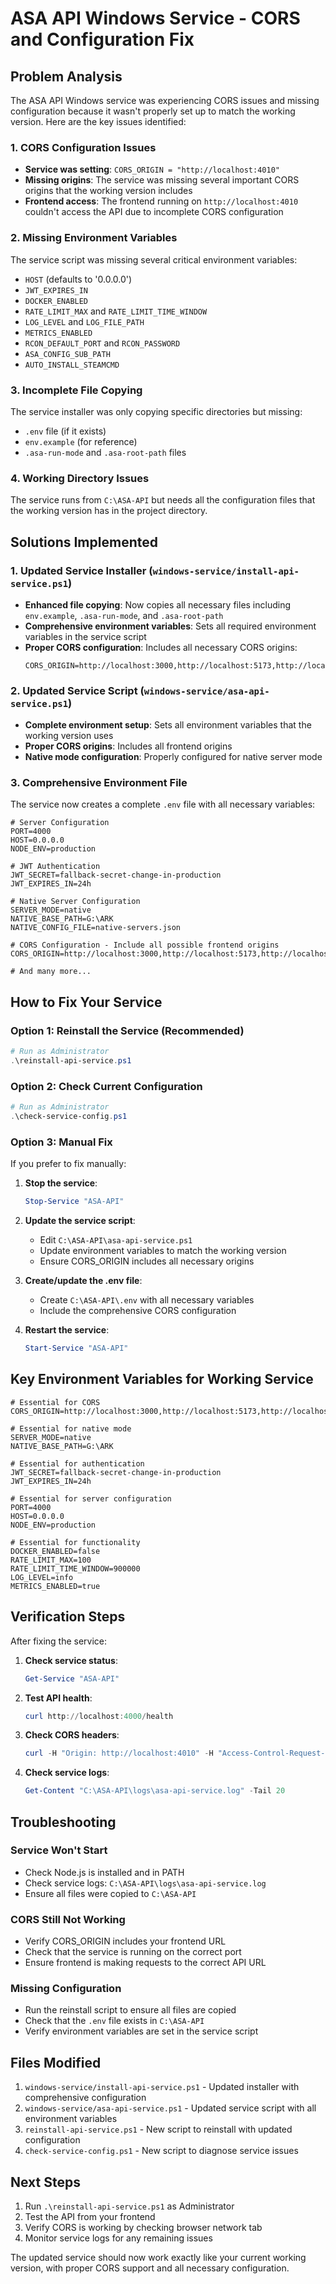 # ASA API Windows Service - CORS and Configuration Fix

## Problem Analysis

The ASA API Windows service was experiencing CORS issues and missing configuration because it wasn't properly set up to match the working version. Here are the key issues identified:

### 1. **CORS Configuration Issues**
- **Service was setting**: `CORS_ORIGIN = "http://localhost:4010"`
- **Missing origins**: The service was missing several important CORS origins that the working version includes
- **Frontend access**: The frontend running on `http://localhost:4010` couldn't access the API due to incomplete CORS configuration

### 2. **Missing Environment Variables**
The service script was missing several critical environment variables:
- `HOST` (defaults to '0.0.0.0')
- `JWT_EXPIRES_IN` 
- `DOCKER_ENABLED`
- `RATE_LIMIT_MAX` and `RATE_LIMIT_TIME_WINDOW`
- `LOG_LEVEL` and `LOG_FILE_PATH`
- `METRICS_ENABLED`
- `RCON_DEFAULT_PORT` and `RCON_PASSWORD`
- `ASA_CONFIG_SUB_PATH`
- `AUTO_INSTALL_STEAMCMD`

### 3. **Incomplete File Copying**
The service installer was only copying specific directories but missing:
- `.env` file (if it exists)
- `env.example` (for reference)
- `.asa-run-mode` and `.asa-root-path` files

### 4. **Working Directory Issues**
The service runs from `C:\ASA-API` but needs all the configuration files that the working version has in the project directory.

## Solutions Implemented

### 1. **Updated Service Installer** (`windows-service/install-api-service.ps1`)
- **Enhanced file copying**: Now copies all necessary files including `env.example`, `.asa-run-mode`, and `.asa-root-path`
- **Comprehensive environment variables**: Sets all required environment variables in the service script
- **Proper CORS configuration**: Includes all necessary CORS origins:
  ```
  CORS_ORIGIN=http://localhost:3000,http://localhost:5173,http://localhost:4000,http://localhost:4010
  ```

### 2. **Updated Service Script** (`windows-service/asa-api-service.ps1`)
- **Complete environment setup**: Sets all environment variables that the working version uses
- **Proper CORS origins**: Includes all frontend origins
- **Native mode configuration**: Properly configured for native server mode

### 3. **Comprehensive Environment File**
The service now creates a complete `.env` file with all necessary variables:
```env
# Server Configuration
PORT=4000
HOST=0.0.0.0
NODE_ENV=production

# JWT Authentication
JWT_SECRET=fallback-secret-change-in-production
JWT_EXPIRES_IN=24h

# Native Server Configuration
SERVER_MODE=native
NATIVE_BASE_PATH=G:\ARK
NATIVE_CONFIG_FILE=native-servers.json

# CORS Configuration - Include all possible frontend origins
CORS_ORIGIN=http://localhost:3000,http://localhost:5173,http://localhost:4000,http://localhost:4010

# And many more...
```

## How to Fix Your Service

### Option 1: Reinstall the Service (Recommended)
```powershell
# Run as Administrator
.\reinstall-api-service.ps1
```

### Option 2: Check Current Configuration
```powershell
# Run as Administrator
.\check-service-config.ps1
```

### Option 3: Manual Fix
If you prefer to fix manually:

1. **Stop the service**:
   ```powershell
   Stop-Service "ASA-API"
   ```

2. **Update the service script**:
   - Edit `C:\ASA-API\asa-api-service.ps1`
   - Update environment variables to match the working version
   - Ensure CORS_ORIGIN includes all necessary origins

3. **Create/update the .env file**:
   - Create `C:\ASA-API\.env` with all necessary variables
   - Include the comprehensive CORS configuration

4. **Restart the service**:
   ```powershell
   Start-Service "ASA-API"
   ```

## Key Environment Variables for Working Service

```env
# Essential for CORS
CORS_ORIGIN=http://localhost:3000,http://localhost:5173,http://localhost:4000,http://localhost:4010

# Essential for native mode
SERVER_MODE=native
NATIVE_BASE_PATH=G:\ARK

# Essential for authentication
JWT_SECRET=fallback-secret-change-in-production
JWT_EXPIRES_IN=24h

# Essential for server configuration
PORT=4000
HOST=0.0.0.0
NODE_ENV=production

# Essential for functionality
DOCKER_ENABLED=false
RATE_LIMIT_MAX=100
RATE_LIMIT_TIME_WINDOW=900000
LOG_LEVEL=info
METRICS_ENABLED=true
```

## Verification Steps

After fixing the service:

1. **Check service status**:
   ```powershell
   Get-Service "ASA-API"
   ```

2. **Test API health**:
   ```powershell
   curl http://localhost:4000/health
   ```

3. **Check CORS headers**:
   ```powershell
   curl -H "Origin: http://localhost:4010" -H "Access-Control-Request-Method: GET" -X OPTIONS http://localhost:4000/health
   ```

4. **Check service logs**:
   ```powershell
   Get-Content "C:\ASA-API\logs\asa-api-service.log" -Tail 20
   ```

## Troubleshooting

### Service Won't Start
- Check Node.js is installed and in PATH
- Check service logs: `C:\ASA-API\logs\asa-api-service.log`
- Ensure all files were copied to `C:\ASA-API`

### CORS Still Not Working
- Verify CORS_ORIGIN includes your frontend URL
- Check that the service is running on the correct port
- Ensure frontend is making requests to the correct API URL

### Missing Configuration
- Run the reinstall script to ensure all files are copied
- Check that the `.env` file exists in `C:\ASA-API`
- Verify environment variables are set in the service script

## Files Modified

1. `windows-service/install-api-service.ps1` - Updated installer with comprehensive configuration
2. `windows-service/asa-api-service.ps1` - Updated service script with all environment variables
3. `reinstall-api-service.ps1` - New script to reinstall with updated configuration
4. `check-service-config.ps1` - New script to diagnose service issues

## Next Steps

1. Run `.\reinstall-api-service.ps1` as Administrator
2. Test the API from your frontend
3. Verify CORS is working by checking browser network tab
4. Monitor service logs for any remaining issues

The updated service should now work exactly like your current working version, with proper CORS support and all necessary configuration. 
